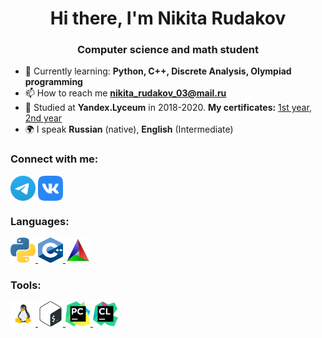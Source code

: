 <h1 align="center">Hi there, I'm Nikita Rudakov</a> </h1>
<h3 align="center">Computer science and math student</h3>

- 🌱 Currently learning: **Python, C++, Discrete Analysis, Olympiad programming**
- 📫 How to reach me **nikita_rudakov_03@mail.ru**
- 📄 Studied at **Yandex.Lyceum** in 2018-2020. **My certificates:** [1st year](https://lyceum.yandex.ru/certificate/check/?certNumber=190100393&lastName=Рудаков), [2nd year](https://lyceum.yandex.ru/certificate/check/?certNumber=200219663&lastName=Рудаков)
- 🌍 I speak **Russian** (native), **English** (Intermediate)

### Connect with me:
<p align="left">
<a href="https://t.me/Rudadadadada" target="blank"><img align="center" src="https://github.com/Rudadadadada/rudadadadada/blob/master/icons/Telegram.svg" alt="rudadadadada" height="40" width="40" /></a>
<a href="https://vk.com/mr_sadness" target="blank"><img align="center" src="https://github.com/Rudadadadada/rudadadadada/blob/master/icons/vk.svg" alt="rudadadadada" height="40" width="40" /></a>

### Languages:
<p align="left">
<a href="https://www.python.org" target="_blank" rel="noreferrer"> <img src="https://github.com/Rudadadadada/rudadadadada/blob/master/icons/python.svg" alt="python" width="40" height="40"/> </a>
<a href="https://en.cppreference.com/w/" target="_blank" rel="noreferrer"> <img src="https://github.com/Rudadadadada/rudadadadada/blob/master/icons/C++.svg" alt="cpp" width="40" height="40"/> </a>
<a href="https://cmake.org/" target="_blank" rel="noreferrer"> <img src="https://github.com/Rudadadadada/rudadadadada/blob/master/icons/cmake.svg" alt="cmake" width="40" height="40"/> </a> 
  
  
### Tools:
<p align="left">
<a href="https://www.linux.org/" target="_blank" rel="noreferrer"> <img src="https://github.com/Rudadadadada/rudadadadada/blob/master/icons/flat_linux.svg" alt="linux" width="40" height="40"/> </a>
<a href="https://www.gnu.org/software/bash/" target="_blank" rel="noreferrer"> <img src="https://github.com/Rudadadadada/rudadadadada/blob/master/icons/Bash.svg" alt="bash" width="40" height="40"/> </a>
<a href="https://www.jetbrains.com/pycharm/" target="_blank" rel="noreferrer"> <img src="https://github.com/Rudadadadada/rudadadadada/blob/master/icons/PyCharm.svg" alt="PyCharm" width="40" height="40"/> </a>
<a href="https://www.jetbrains.com/clion/" target="_blank" rel="noreferrer"> <img src="https://github.com/Rudadadadada/rudadadadada/blob/master/icons/clion.svg" alt="clion" width="40" height="40"/> </a>
